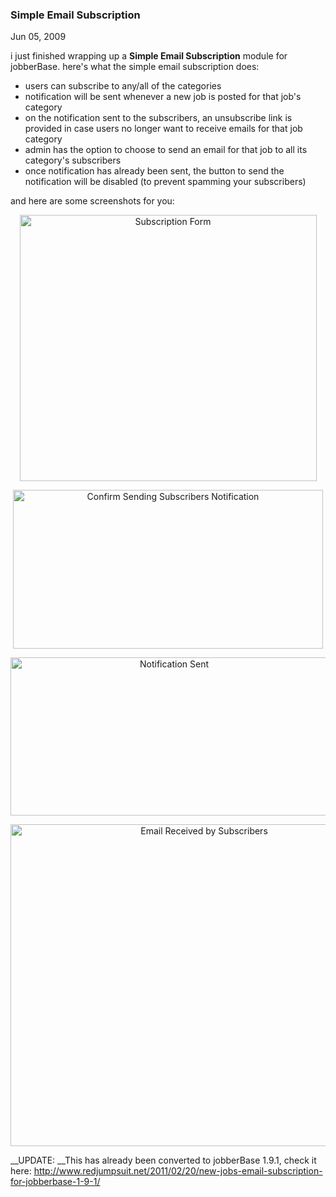 ### Simple Email Subscription

Jun 05, 2009

i just finished wrapping up a __Simple Email Subscription__ module for jobberBase. here's what the simple email subscription does:

*   users can subscribe to any/all of the categories
*   notification will be sent whenever a new job is posted for that job's category
*   on the notification sent to the subscribers, an unsubscribe link is provided in case users no longer want to receive emails for that job category
*   admin has the option to choose to send an email for that job to all its category's subscribers
*   once notification has already been sent, the button to send the notification will be disabled (to prevent spamming your subscribers)


and here are some screenshots for you:

<p style="text-align: center;"><img alt="Subscription Form" class="size-full wp-image-403" height="426" src="http://www.redjumpsuit.net/wp-content/uploads/2009/06/subsc-form.png" title="subsc-form" width="475"/></p>

<p style="text-align: center;"><img alt="Confirm Sending Subscribers Notification" class="size-full wp-image-404" height="254" src="http://www.redjumpsuit.net/wp-content/uploads/2009/06/subsc-notify.png" title="subsc-notify" width="496"/></p>

<p style="text-align: center;"><img alt="Notification Sent" class="size-full wp-image-405" height="253" src="http://www.redjumpsuit.net/wp-content/uploads/2009/06/subsc-sent.png" title="subsc-sent" width="508"/></p>

<p style="text-align: center;"><img alt="Email Received by Subscribers" class="size-full wp-image-402" height="515" src="http://www.redjumpsuit.net/wp-content/uploads/2009/06/subsc-email.png" title="subsc-email" width="604"/></p>

__UPDATE: __This has already been converted to jobberBase 1.9.1, check it here:
<http://www.redjumpsuit.net/2011/02/20/new-jobs-email-subscription-for-jobberbase-1-9-1/>